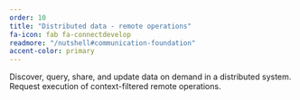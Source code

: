 ```yaml
---
order: 10
title: "Distributed data - remote operations"
fa-icon: fab fa-connectdevelop
readmore: "/nutshell#communication-foundation"
accent-color: primary
---
```


Discover, query, share, and update data on demand in a
distributed system. Request execution of context-filtered
remote operations.
